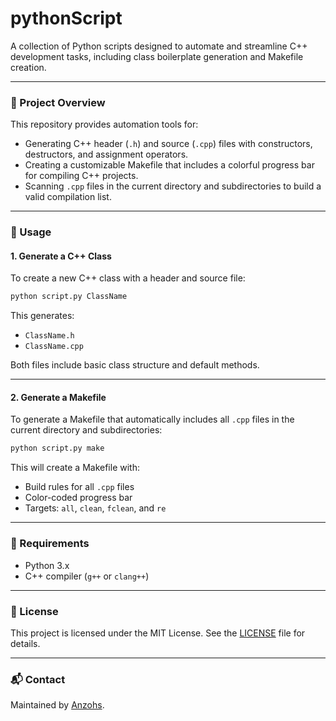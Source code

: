 # pythonScript

A collection of Python scripts designed to automate and streamline C++ development tasks, including class boilerplate generation and Makefile creation.

---

### 📁 Project Overview

This repository provides automation tools for:

- Generating C++ header (`.h`) and source (`.cpp`) files with constructors, destructors, and assignment operators.
- Creating a customizable Makefile that includes a colorful progress bar for compiling C++ projects.
- Scanning `.cpp` files in the current directory and subdirectories to build a valid compilation list.

---

### 🚀 Usage

#### 1. Generate a C++ Class

To create a new C++ class with a header and source file:

```bash
python script.py ClassName
```

This generates:

- `ClassName.h`
- `ClassName.cpp`

Both files include basic class structure and default methods.

---

#### 2. Generate a Makefile

To generate a Makefile that automatically includes all `.cpp` files in the current directory and subdirectories:

```bash
python script.py make
```

This will create a Makefile with:

- Build rules for all `.cpp` files
- Color-coded progress bar
- Targets: `all`, `clean`, `fclean`, and `re`

---

### 🧰 Requirements

- Python 3.x
- C++ compiler (`g++` or `clang++`)

---

### 📄 License

This project is licensed under the MIT License. See the [LICENSE](LICENSE) file for details.

---

### 📬 Contact
Maintained by [Anzohs](https://github.com/Anzohs).
